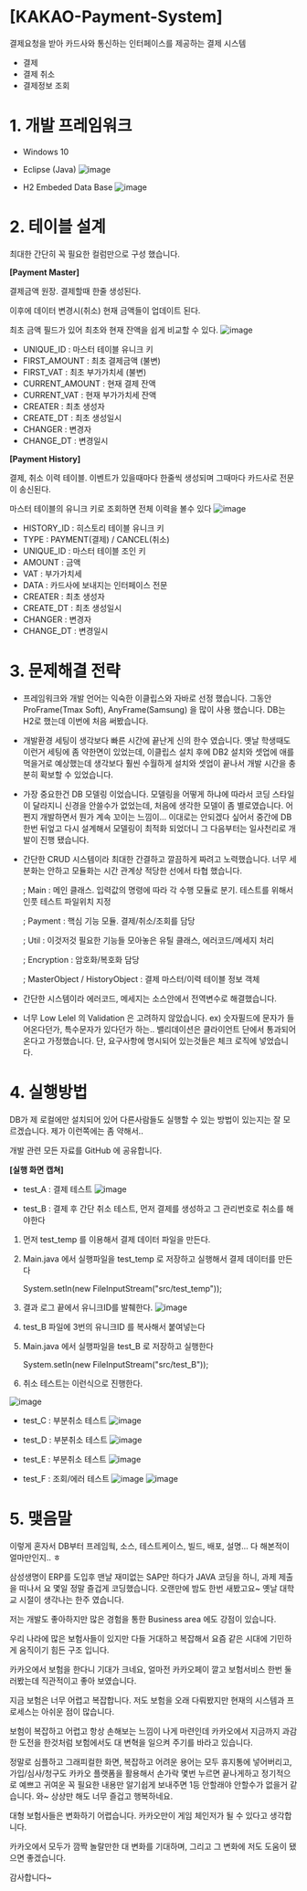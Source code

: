 # [KAKAO-Payment-System]
결제요청을 받아 카드사와 통신하는 인터페이스를 제공하는 결제 시스템
 - 결제
 - 결제 취소
 - 결제정보 조회



# 1. 개발 프레임워크
 - Windows 10
 - Eclipse (Java)
![image](https://user-images.githubusercontent.com/83941428/117798854-81561500-b28c-11eb-84d6-843803d1917f.png)

 - H2 Embeded Data Base
![image](https://user-images.githubusercontent.com/83941428/117798966-9d59b680-b28c-11eb-821a-a19f950325b5.png)



# 2. 테이블 설계

최대한 간단히 꼭 필요한 컬럼만으로 구성 했습니다.


**[Payment Master]**

결제금액 원장. 결제할때 한줄 생성된다.

이후에 데이터 변경시(취소) 현재 금액들이 업데이트 된다.

최초 금액 필드가 있어 최초와 현재 잔액을 쉽게 비교할 수 있다.
![image](https://user-images.githubusercontent.com/83941428/117798259-eb21ef00-b28b-11eb-860b-83c594d71eb4.png)
 - UNIQUE_ID : 마스터 테이블 유니크 키
 - FIRST_AMOUNT : 최초 결제금액 (불변)
 - FIRST_VAT : 최초 부가가치세 (불변)
 - CURRENT_AMOUNT : 현재 결제 잔액
 - CURRENT_VAT : 현재 부가가치세 잔액
 - CREATER : 최초 생성자
 - CREATE_DT : 최초 생성일시
 - CHANGER : 변경자
 - CHANGE_DT : 변경일시


**[Payment History]**

결제, 취소 이력 테이블. 이벤트가 있을때마다 한줄씩 생성되며 그때마다 카드사로 전문이 송신된다.

마스터 테이블의 유니크 키로 조회하면 전체 이력을 볼수 있다
![image](https://user-images.githubusercontent.com/83941428/117800439-19083300-b28e-11eb-9c0d-d436b442b6c3.png)
 - HISTORY_ID : 히스토리 테이블 유니크 키
 - TYPE : PAYMENT(결제) / CANCEL(취소)
 - UNIQUE_ID : 마스터 테이블 조인 키
 - AMOUNT : 금액
 - VAT : 부가가치세
 - DATA : 카드사에 보내지는 인터페이스 전문
 - CREATER : 최초 생성자
 - CREATE_DT : 최초 생성일시
 - CHANGER : 변경자
 - CHANGE_DT : 변경일시



# 3. 문제해결 전략

* 프레임워크와 개발 언어는 익숙한 이클립스와 자바로 선정 했습니다.
그동안 ProFrame(Tmax Soft), AnyFrame(Samsung) 을 많이 사용 했습니다.
DB는 H2로 했는데 이번에 처음 써봤습니다.

* 개발환경 세팅이 생각보다 빠른 시간에 끝난게 신의 한수 였습니다.
옛날 학생때도 이런거 세팅에 좀 약한면이 있었는데, 이클립스 설치 후에 DB2 설치와 셋업에 애를 먹을거로 예상했는데 생각보다 훨씬 수월하게 설치와 셋업이 끝나서 개발 시간을 충분히 확보할 수 있었습니다.
 
* 가장 중요한건 DB 모델링 이었습니다. 모델링을 어떻게 하냐에 따라서 코딩 스타일이 달라지니 신경을 안쓸수가 없었는데, 처음에 생각한 모델이 좀 별로였습니다. 어쩐지 개발하면서 뭔가 계속 꼬이는 느낌이...  이대로는 안되겠다 싶어서 중간에 DB 한번 뒤엎고 다시 설계해서 모델링이 최적화 되었더니 그 다음부터는 일사천리로 개발이 진행 됐습니다.

* 간단한 CRUD 시스템이라 최대한 간결하고 깔끔하게 짜려고 노력했습니다. 너무 세분화는 안하고 모듈화는 시간 관계상 적당한 선에서 타협 했습니다.

     ; Main : 메인 클래스. 입력값의 명령에 따라 각 수행 모듈로 분기. 테스트를 위해서 인풋 테스트 파일위치 지정
 
     ; Payment : 핵심 기능 모듈. 결제/취소/조회를 담당
 
     ; Util : 이것저것 필요한 기능들 모아놓은 유틸 클래스, 에러코드/메세지 처리
 
     ; Encryption : 암호화/복호화 담당
     
     ; MasterObject / HistoryObject : 결제 마스터/이력 테이블 정보 객체

* 간단한 시스템이라 에러코드, 메세지는 소스안에서 전역변수로 해결했습니다.

* 너무 Low Lelel 의 Validation 은 고려하지 않았습니다. ex) 숫자필드에 문자가 들어온다던가, 특수문자가 있다던가 하는..
밸리데이션은 클라이언트 단에서 통과되어 온다고 가정했습니다. 단, 요구사항에 명시되어 있는것들은 체크 로직에 넣었습니다.


# 4. 실행방법
DB가 제 로컬에만 설치되어 있어 다른사람들도 실행할 수 있는 방법이 있는지는 잘 모르겠습니다. 제가 이런쪽에는 좀 약해서..

개발 관련 모든 자료를 GitHub 에 공유합니다.


**[실행 화면 캡쳐]**

* test_A : 결제 테스트
![image](https://user-images.githubusercontent.com/83941428/117998726-20f3d000-b37f-11eb-9497-77cfcd3027f8.png)

* test_B : 결제 후 간단 취소 테스트, 먼저 결제를 생성하고 그 관리번호로 취소를 해야한다

1. 먼저 test_temp 를 이용해서 결제 데이터 파일을 만든다.

2. Main.java 에서 실행파일을 test_temp 로 저장하고 실행해서 결제 데이터를 만든다

     System.setIn(new FileInputStream("src/test_temp"));

3. 결과 로그 끝에서 유니크ID를 발췌한다.
![image](https://user-images.githubusercontent.com/83941428/117999886-42a18700-b380-11eb-84b0-2669627cd162.png)

4. test_B 파일에 3번의 유니크ID 를 복사해서 붙여넣는다

5. Main.java 에서 실행파일을 test_B 로 저장하고 실행한다

     System.setIn(new FileInputStream("src/test_B"));

6. 취소 테스트는 이런식으로 진행한다.

![image](https://user-images.githubusercontent.com/83941428/118000435-c491b000-b380-11eb-917a-7c6e8af2c7ce.png)

* test_C : 부분취소 테스트
![image](https://user-images.githubusercontent.com/83941428/118001036-4eda1400-b381-11eb-9280-af72a06c55ec.png)

* test_D : 부분취소 테스트
![image](https://user-images.githubusercontent.com/83941428/118001298-91035580-b381-11eb-8d0f-9d930c86b65f.png)

* test_E : 부분취소 테스트
![image](https://user-images.githubusercontent.com/83941428/118001530-ca3bc580-b381-11eb-929d-de619346eca6.png)

* test_F : 조회/에러 테스트
![image](https://user-images.githubusercontent.com/83941428/118001667-e93a5780-b381-11eb-8364-e78b0aa257ae.png)
![image](https://user-images.githubusercontent.com/83941428/118001737-f8210a00-b381-11eb-8e4c-f31dd7bf734b.png)


# 5. 맺음말
이렇게 혼자서 DB부터 프레임웍, 소스, 테스트케이스, 빌드, 배포, 설명... 다 해본적이 얼마만인지.. ㅎ

삼성생명이 ERP를 도입후 맨날 재미없는 SAP만 하다가 JAVA 코딩을 하니, 과제 제출을 떠나서 요 몇일 정말 즐겁게 코딩했습니다. 오랜만에 밤도 한번 새봤고요~ 옛날 대학교 시절이 생각나는 한주 였습니다.

저는 개발도 좋아하지만 많은 경험을 통한 Business area 에도 강점이 있습니다.

우리 나라에 많은 보험사들이 있지만 다들 거대하고 복잡해서 요즘 같은 시대에 기민하게 움직이기 힘든 구조 입니다.

카카오에서 보험을 한다니 기대가 크네요, 얼마전 카카오페이 깔고 보험서비스 한번 둘러봤는데 직관적이고 좋아 보였습니다.

지금 보험은 너무 어렵고 복잡합니다. 저도 보험을 오래 다뤄봤지만 현재의 시스템과 프로세스는 아쉬운 점이 많습니다.

보험이 복잡하고 어렵고 항상 손해보는 느낌이 나게 마련인데 카카오에서 지금까지 과감한 도전을 한것처럼 보험에서도 대 변혁을 일으켜 주기를 바라고 있습니다.

정말로 심플하고 그래피컬한 화면, 복잡하고 어려운 용어는 모두 휴지통에 넣어버리고, 가입/심사/청구도 카카오 플랫폼을 활용해서 손가락 몇번 누르면 끝나게하고 정기적으로 예쁘고 귀여운 꼭 필요한 내용만 알기쉽게 보내주면 1등 안할래야 안할수가 없을거 같습니다. 와~ 상상만 해도 너무 즐겁고 행복하네요.

대형 보험사들은 변화하기 어렵습니다. 카카오만이 게임 체인저가 될 수 있다고 생각합니다.

카카오에서 모두가 깜짝 놀랄만한 대 변화를 기대하며, 그리고 그 변화에 저도 도움이 됐으면 좋겠습니다.


감사합니다~

